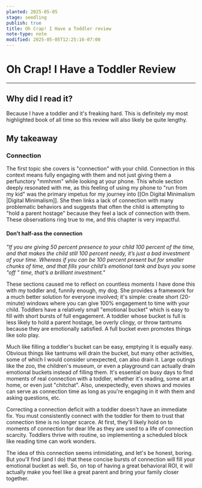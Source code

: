 ```yaml
---
planted: 2025-05-05
stage: seedling
publish: true
title: Oh Crap! I Have a Toddler review
note-type: note
modified: 2025-05-05T12:25:16-07:00
---
```

# Oh Crap! I Have a Toddler Review
---
## Why did I read it?

Because I have a toddler and it's freaking hard. This is definitely my most highlighted book of all time so this review will also likely be quite lengthy.
## My takeaway

### Connection

The first topic she covers is "connection" with your child. Connection in this context means fully engaging with them and not just giving them a perfunctory "mmhmm" while looking at your phone. This whole section deeply resonated with me, as this feeling of using my phone to "run from my kid" was the primary impetus for my journey into [[On Digital Minimalism |Digital Minimalism]]. She then links a lack of connection with many problematic behaviors and suggests that often the child is attempting to "hold a parent hostage" because they feel a lack of connection with them. These observations ring true to me, and this chapter is very impactful.

#### Don't half-ass the connection

*"If you are giving 50 percent presence to your child 100 percent of the time, and that makes the child still 100 percent needy, it’s just a bad investment of your time. Whereas if you can be 100 percent present but for smaller chunks of time, and that fills your child’s emotional tank and buys you some “off ” time, that’s a brilliant investment."*

These sections caused me to reflect on countless moments I have done this with my toddler and, funnily enough, my dog. She provides a framework for a much better solution for everyone involved; it's simple: create short (20-minute) windows where you can give 100% engagement to time with your child. Toddlers have a relatively small "emotional bucket" which is easy to fill with short bursts of full engagement. A toddler whose bucket is full is less likely to hold a parent hostage, be overly clingy, or throw tantrums because they are emotionally satisfied. A full bucket even promotes things like solo play.

Much like filling a toddler's bucket can be easy, emptying it is equally easy. Obvious things like tantrums will drain the bucket, but many other activities, some of which I would consider unexpected, can also drain it. Large outings like the zoo, the children's museum, or even a playground can actually drain emotional buckets instead of filling them. It's essential on busy days to find moments of real connection with a toddler, whether it's reading, some art at home, or even just "chitchat". Also, unexpectedly, even shows and movies can serve as connection time as long as you're engaging in it with them and asking questions, etc.

Correcting a connection deficit with a toddler doesn't have an immediate fix. You must consistently connect with the toddler for them to trust that connection time is no longer scarce. At first, they'll likely hold on to moments of connection for dear life as they are used to a life of connection scarcity. Toddlers thrive with routine, so implementing a scheduled block like reading time can work wonders.

The idea of this connection seems intimidating, and let's be honest, boring. But you'll find (and I do) that these concise bursts of connection will fill your emotional bucket as well. So, on top of having a great behavioral ROI, it will actually make you feel like a great parent and bring your family closer together.
